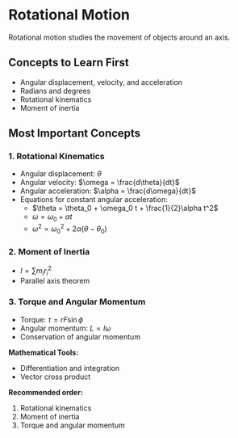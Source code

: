 # Rotational Motion

Rotational motion studies the movement of objects around an axis.

## Concepts to Learn First
- Angular displacement, velocity, and acceleration
- Radians and degrees
- Rotational kinematics
- Moment of inertia

## Most Important Concepts

### 1. Rotational Kinematics
- Angular displacement: $\theta$
- Angular velocity: $\omega = \frac{d\theta}{dt}$
- Angular acceleration: $\alpha = \frac{d\omega}{dt}$
- Equations for constant angular acceleration:
  - $\theta = \theta_0 + \omega_0 t + \frac{1}{2}\alpha t^2$
  - $\omega = \omega_0 + \alpha t$
  - $\omega^2 = \omega_0^2 + 2\alpha(\theta - \theta_0)$

### 2. Moment of Inertia
- $I = \sum m_i r_i^2$
- Parallel axis theorem

### 3. Torque and Angular Momentum
- Torque: $\tau = rF\sin\phi$
- Angular momentum: $L = I\omega$
- Conservation of angular momentum

**Mathematical Tools:**
- Differentiation and integration
- Vector cross product

**Recommended order:**
1. Rotational kinematics
2. Moment of inertia
3. Torque and angular momentum
